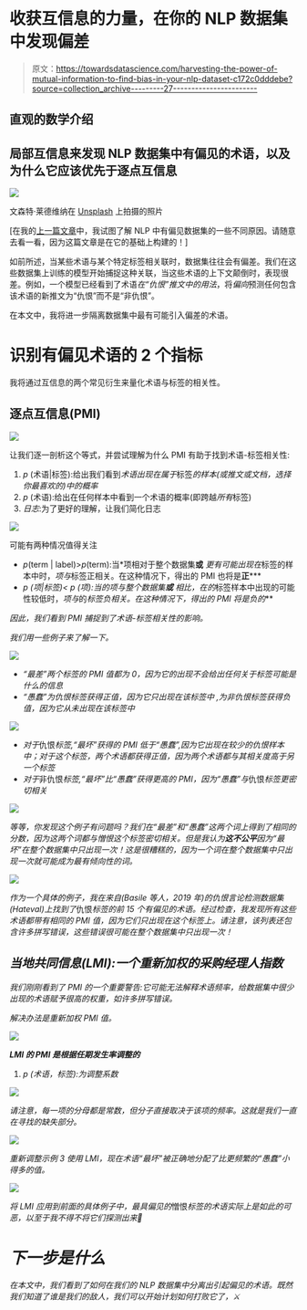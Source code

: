 # 收获互信息的力量，在你的 NLP 数据集中发现偏差

> 原文：<https://towardsdatascience.com/harvesting-the-power-of-mutual-information-to-find-bias-in-your-nlp-dataset-c172c0dddebe?source=collection_archive---------27----------------------->

## 直观的数学介绍

## 局部互信息来发现 NLP 数据集中有偏见的术语，以及为什么它应该优先于逐点互信息

![](img/1ecdf6b68effa5f595416081c5745d82.png)

文森特·莱德维纳在 [Unsplash](https://unsplash.com/s/photos/powerful?utm_source=unsplash&utm_medium=referral&utm_content=creditCopyText) 上拍摄的照片

[在我的[上一篇文章](/is-your-nlp-dataset-suffering-from-bias-9fa26db33de0)中，我试图了解 NLP 中有偏见数据集的一些不同原因。请随意去看一看，因为这篇文章是在它的基础上构建的！]

如前所述，当某些术语与某个特定标签相关联时，数据集往往会有偏差。我们在这些数据集上训练的模型开始捕捉这种关联，当这些术语的上下文颠倒时，表现很差。例如，一个模型已经看到了术语*在“仇恨”推文中的用法*，将*偏向*预测任何包含该术语的新推文为“仇恨”而不是“非仇恨”。

在本文中，我将进一步隔离数据集中最有可能引入偏差的术语。

# 识别有偏见术语的 2 个指标

我将通过互信息的两个常见衍生来量化术语与标签的相关性。

## 逐点互信息(PMI)

![](img/9f94abb32e2205290a83ea15de9178c9.png)

让我们逐一剖析这个等式，并尝试理解为什么 PMI 有助于找到术语-标签相关性:

1.  *p* (术语|标签):给出我们看到*术语出现在属于*标签*的样本(或推文或文档，选择你最喜欢的)中的概率*
2.  *p* (术语):给出在任何样本中看到一个术语的概率(即跨越*所有*标签)
3.  *日志*:为了更好的理解，让我们简化日志

![](img/a3d4ac8d19017693bd02da1c9fb75061.png)

可能有两种情况值得关注

*   *p*(term | label)>*p*(term):当*项相对于整个数据集**或** *更有可能出现在*标签的样本中时，*项与*标签正相关。在这种情况下，得出的 PMI 也将是**正*****
*   ****p* (项|标签)< *p* (项):当*的*项与整个数据集**或** *相比，在*的*标签样本中出现的可能性较低时，*项与*的*标签负相关。在这种情况下，得出的 PMI 将是负的***

*因此，我们看到 PMI 捕捉到了术语-标签相关性的影响。*

*我们用一些例子来了解一下。*

*![](img/9c2e702d4939c2d98067c9089b9b4a9b.png)*

*   *“最差”两个标签的 PMI 值都为 0，因为它的出现不会给出任何关于标签可能是什么的信息*
*   *“愚蠢”为仇恨标签获得正值，因为它只出现在该标签中
    ,为非仇恨标签获得负值，因为它从未出现在该标签中*

*![](img/aaa2e0df25f62291838677d1bb6af24a.png)*

*   *对于*仇恨*标签,“最坏”获得的 PMI 低于“愚蠢”,因为它出现在较少的仇恨样本中；对于这个标签，两个术语都获得正值，因为两个术语都与其相关度高于另一个标签*
*   *对于*非仇恨*标签,“最坏”比“愚蠢”获得更高的 PMI，因为“愚蠢”与*仇恨*标签更密切相关*

*![](img/acb4ec8f42f7b7260513c3151a0a6c76.png)*

*等等，你发现这个例子有问题吗？我们在“最差”和“愚蠢”这两个词上得到了相同的分数，因为这两个词都与憎恨这个标签密切相关。但是我认为**这不公平**因为“最坏”在整个数据集中只出现一次！这是很糟糕的，因为一个词在整个数据集中只出现一次就可能成为最有倾向性的词。*

*![](img/ef9432b599f4756113d61ba2f84be4aa.png)*

*作为一个具体的例子，我在来自(Basile 等人，2019 年)的仇恨言论检测数据集(Hateval)上找到了*仇恨*标签的前 15 个有偏见的术语。经过检查，我发现所有这些术语都带有相同的 PMI 值，因为它们只出现在这个标签上。请注意，该列表还包含许多拼写错误，这些错误很可能在整个数据集中只出现一次！*

## *当地共同信息(LMI):一个重新加权的采购经理人指数*

*我们刚刚看到了 PMI 的一个重要警告:它可能无法解释术语频率，给数据集中很少出现的术语赋予很高的权重，如许多拼写错误。*

*解决办法是重新加权 PMI 值。*

*![](img/3081713ebd85b97e1e950bbe90c1d7f6.png)*

***LMI 的 PMI 是根据任期发生率调整的***

1.  **p* (术语，标签):为调整系数*

*![](img/8fe4c15ae5f9d6a985e827812f440b13.png)*

*请注意，每一项的分母都是常数，但分子直接取决于该项的频率。这就是我们一直在寻找的缺失部分。*

*![](img/27b5228d5e4ba2693eada70e4dde83ae.png)*

*重新调整示例 3 使用 LMI，现在术语“最坏”被正确地分配了比更频繁的“愚蠢”小得多的值。*

*![](img/53d51c3a117fcea718773e574c95378e.png)*

*将 LMI 应用到前面的具体例子中，最具偏见的*憎恨*标签的术语实际上是如此的可恶，以至于我不得不将它们探测出来👶*

# *下一步是什么*

*在本文中，我们看到了如何在我们的 NLP 数据集中分离出引起偏见的术语。既然我们知道了谁是我们的敌人，我们可以开始计划如何打败它了，⚔️*